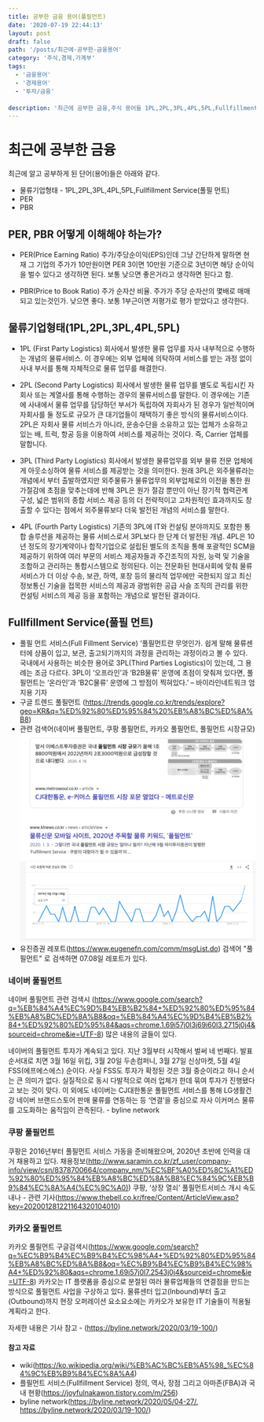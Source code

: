 ```yaml
---
title: 공부한 금융 용어(풀필먼트)
date: '2020-07-19 22:44:13'
layout: post
draft: false
path: '/posts/최근에-공부한-금융용어'
category: '주식,경제,가계부'
tags:
  - '금융용어'
  - '경제용어'
  - '투자/금융'

description: '최근에 공부한 금융,주식 용어들 1PL,2PL,3PL,4PL,5PL,Fullfillment service(풀필 먼트), 관련 검색어(네이버 풀필먼트, 쿠팡 풀필먼트, 카카오 풀필먼트, 풀필먼트 시장규모)'
---
```


# 최근에 공부한 금융

최근에 알고 공부하게 된 단어(용어)들은 아래와 같다.

- 물류기업형태 - 1PL,2PL,3PL,4PL,5PL,Fullfillment Service(풀필 먼트)
- PER
- PBR

## PER, PBR 어떻게 이해해야 하는가?

- PER(Price Earning Ratio)
  주가/주당순이익(EPS)인데 그냥 간단하게 말하면 현재 그 기업의 주가가 10만원이면 PER 3이면 10만원 기준으로 3년이면 해당 순이익을 벌수 있다고 생각하면 된다. 보통 낮으면 좋은거라고 생각하면 된다고 함.

- PBR(Price to Book Ratio)
  주가 순자산 비율. 주가가 주당 순자산의 몇배로 매매 되고 있는것인가. 낮으면 좋다. 보통 1부근이면 저평가로 평가 받았다고 생각한다.

## 물류기업형태(1PL,2PL,3PL,4PL,5PL)

- 1PL (First Party Logistics)
  회사에서 발생한 물류 업무를 자사 내부적으로 수행하는 개념의 물류서비스. 이 경우에는 외부 업체에 의탁하여 서비스를 받는 과정 없이 사내 부서를 통해 자체적으로 물류 업무를 해결한다.

- 2PL (Second Party Logistics)
  회사에서 발생한 물류 업무를 별도로 독립시킨 자회사 또는 계열사를 통해 수행하는 경우의 물류서비스를 말한다. 이 경우에는 기존에 사내에서 물류 업무를 담당하던 부서가 독립하여 자회사가 된 경우가 일반적이며 자회사를 둘 정도로 규모가 큰 대기업들이 채택하기 좋은 방식의 물류서비스이다.
  2PL은 자회사 물류 서비스가 아니라, 운송수단을 소유하고 있는 업체가 소유하고 있는 배, 트럭, 항공 등을 이용하여 서비스를 제공하는 것이다. 즉, Carrier 업체를 말합니다.

- 3PL (Third Party Logistics)
  회사에서 발생한 물류업무를 외부 물류 전문 업체에게 아웃소싱하여 물류 서비스를 제공받는 것을 의미한다. 원래 3PL은 외주물류라는 개념에서 부터 출발하였지만 외주물류가 물류업무의 외부업체로의 이전을 통한 원가절감에 초점을 맞추는데에 반해 3PL은 원가 절감 뿐만이 아닌 장기적 협력관계 구성, 넓은 범위의 종합 서비스 제공 등의 더 전략적이고 고차원적인 효과까지도 창출할 수 있다는 점에서 외주물류보다 더욱 발전된 개념의 서비스를 말한다.

- 4PL (Fourth Party Logistics)
  기존의 3PL에 IT와 컨설팅 분야까지도 포함한 통합 솔루션을 제공하는 물류 서비스로서 3PL보다 한 단계 더 발전된 개념. 4PL은 10년 정도의 장기계약이나 합작기업으로 설립된 별도의 조직을 통해 포괄적인 SCM을 제공하기 위하여 여러 부문의 서비스 제공자들과 주간조직의 자원, 능력 및 기술을 조합하고 관리하는 통합시스템으로 정의된다. 이는 전문화된 현대사회에 맞춰 물류서비스가 더 이상 수송, 보관, 하역, 포장 등의 물리적 업무에만 국한되지 않고 최신 정보통신 기술을 접목한 서비스의 제공과 광범위한 공급 사슬 조직의 관리를 위한 컨설팅 서비스의 제공 등을 포함하는 개념으로 발전된 결과이다.

## Fullfillment Service(풀필 먼트)

- 풀필 먼트 서비스(Full Fillment Service)
  ‘풀필먼트란 무엇인가. 쉽게 말해 물류센터에 상품이 입고, 보관, 출고되기까지의 과정을 관리하는 과정이라고 볼 수 있다. 국내에서 사용하는 비슷한 용어로 3PL(Third Parties Logistics)이 있는데, 그 용례는 조금 다르다. 3PL이 ‘오프라인’과 ‘B2B물류’ 운영에 초점이 맞춰져 있다면, 풀필먼트는 ‘온라인’과 ‘B2C물류’ 운영에 그 방점이 찍혀있다.’ – 바이라인네트워크 엄지용 기자
- 구글 트렌드 풀필먼트 (https://trends.google.co.kr/trends/explore?geo=KR&q=%ED%92%80%ED%95%84%20%EB%A8%BC%ED%8A%B8)
- 관련 검색어(네이버 풀필먼트, 쿠팡 풀필먼트, 카카오 풀필먼트, 풀필먼트 시장규모)
  ![풀필먼트시장규모](./fullfillment.png)
  ![구글트렌드풀필먼트](./fullfillment2.png)
- 유진증권 레포트(https://www.eugenefn.com/comm/msgList.do) 검색어 "풀필먼트" 로 검색하면 07.08일 레포트가 있다.

### 네이버 풀필먼트

네이버 풀필먼트 관련 검색시 (https://www.google.com/search?q=%EB%84%A4%EC%9D%B4%EB%B2%84+%ED%92%80%ED%95%84%EB%A8%BC%ED%8A%B8&oq=%EB%84%A4%EC%9D%B4%EB%B2%84+%ED%92%80%ED%95%84&aqs=chrome.1.69i57j0l3j69i60l3.2715j0j4&sourceid=chrome&ie=UTF-8) 많은 내용의 글들이 있다.

네이버의 풀필먼트 투자가 계속되고 있다. 지난 3월부터 시작해서 벌써 네 번째다. 발표 순서대로 치면 3월 16일 위킵, 3월 20일 두손컴퍼니, 3월 27일 신상마켓, 5월 4일 FSS(에프에스에스) 순이다. 사실 FSS도 투자가 확정된 것은 3월 중순이라고 하니 순서는 큰 의미가 없다. 실질적으로 동시 다발적으로 여러 업체가 한데 묶여 투자가 진행됐다고 보는 것이 맞다. 이 외에도 네이버는 CJ대한통운 풀필먼트 서비스를 통해 LG생활건강 네이버 브랜드스토어 판매 물류를 연동하는 등 ‘연결’을 중심으로 자사 이커머스 물류를 고도화하는 움직임이 관측된다. - byline network

### 쿠팡 풀필먼트

쿠팡은 2016년부터 풀필먼트 서비스 가동을 준비해왔으며, 2020년 초반에 인력을 대거 채용하고 있다.
채용정보(http://www.saramin.co.kr/zf_user/company-info/view/csn/8378700664/company_nm/%EC%BF%A0%ED%8C%A1%ED%92%80%ED%95%84%EB%A8%BC%ED%8A%B8%EC%84%9C%EB%B9%84%EC%8A%A4(%EC%9C%A0))
쿠팡, ‘상장 열쇠’ 풀필먼트서비스 개시 속도내나 - 관련 기사(https://www.thebell.co.kr/free/Content/ArticleView.asp?key=202001281221164320104010)

### 카카오 풀필먼트

카카오 풀필먼트 구글검색시(https://www.google.com/search?q=%EC%B9%B4%EC%B9%B4%EC%98%A4+%ED%92%80%ED%95%84%EB%A8%BC%ED%8A%B8&oq=%EC%B9%B4%EC%B9%B4%EC%98%A4+%ED%92%80&aqs=chrome.1.69i57j0l7.2543j0j4&sourceid=chrome&ie=UTF-8)
카카오는 IT 플랫폼을 중심으로 분절된 여러 물류업체들의 연결점을 만드는 방식으로 풀필먼트 사업을 구상하고 있다. 물류센터 입고(Inbound)부터 출고(Outbound)까지 현장 오퍼레이션 요소요소에는 카카오가 보유한 IT 기술들이 적용될 계획라고 한다.

자세한 내용은 기사 참고 - (https://byline.network/2020/03/19-100/)

#### 참고 자료

- wiki(https://ko.wikipedia.org/wiki/%EB%AC%BC%EB%A5%98_%EC%84%9C%EB%B9%84%EC%8A%A4)
- 플필먼트 서비스(Fullfillment Service) 정의, 역사, 장점 그리고 아마존(FBA)과 국내 현황(https://joyfulnakawon.tistory.com/m/256)
- byline network(https://byline.network/2020/05/04-27/, https://byline.network/2020/03/19-100/)
